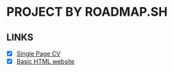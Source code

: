 # PROJECT BY ROADMAP.SH

## LINKS
- [x] [Single Page CV](https://roadmap.sh/projects/single-page-cv)
- [x] [Basic HTML website](https://roadmap.sh/projects/basic-html-website)
